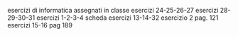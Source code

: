 esercizi di informatica assegnati in classe
esercizi 24-25-26-27
esercizi 28-29-30-31 
esercizi 1-2-3-4 scheda 
esercizi 13-14-32 
esercizio 2 pag. 121 
esercizi 15-16 pag 189
